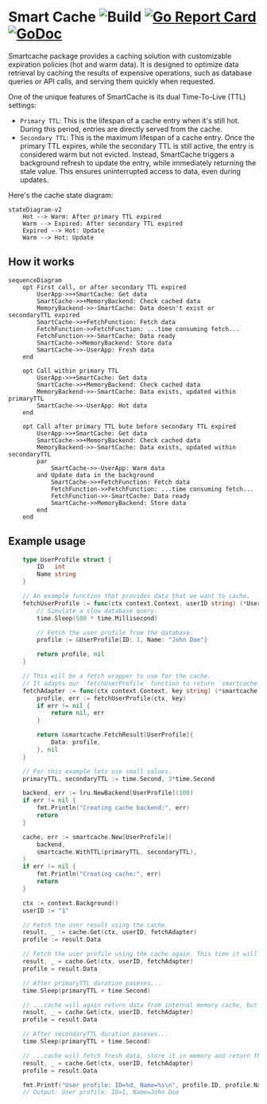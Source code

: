 # Smart Cache ![Build](https://github.com/m-zajac/smartcache/workflows/Build/badge.svg) [![Go Report Card](https://goreportcard.com/badge/github.com/m-zajac/smartcache)](https://goreportcard.com/report/github.com/m-zajac/smartcache) [![GoDoc](https://godoc.org/github.com/m-zajac/smartcache?status.svg)](http://godoc.org/github.com/m-zajac/smartcache)

Smartcache package provides a caching solution with customizable expiration policies (hot and warm data).
It is designed to optimize data retrieval by caching the results of expensive operations, such as database queries or API calls, and serving them quickly when requested.

One of the unique features of SmartCache is its dual Time-To-Live (TTL) settings:

- `Primary TTL`: This is the lifespan of a cache entry when it's still hot. During this period, entries are directly served from the cache.
- `Secondary TTL`: This is the maximum lifespan of a cache entry. Once the primary TTL expires, while the secondary TTL is still active, the entry is considered warm but not evicted. Instead, SmartCache triggers a background refresh to update the entry, while immediately returning the stale value. This ensures uninterrupted access to data, even during updates.

Here's the cache state diagram:

```mermaid
stateDiagram-v2
    Hot --> Warm: After primary TTL expired
    Warm --> Expired: After secondary TTL expired
    Expired --> Hot: Update
    Warm --> Hot: Update
```

## How it works


```mermaid
sequenceDiagram
    opt First call, or after secondary TTL expired
        UserApp->>+SmartCache: Get data
        SmartCache->>+MemoryBackend: Check cached data
        MemoryBackend->>-SmartCache: Data doesn't exist or secondaryTTL expired
        SmartCache->>+FetchFunction: Fetch data
        FetchFunction->>FetchFunction: ...time consuming fetch...
        FetchFunction->>-SmartCache: Data ready
        SmartCache->>MemoryBackend: Store data
        SmartCache->>-UserApp: Fresh data
    end

    opt Call within primary TTL
        UserApp->>+SmartCache: Get data
        SmartCache->>+MemoryBackend: Check cached data
        MemoryBackend->>-SmartCache: Data exists, updated within primaryTTL 
        SmartCache->>-UserApp: Hot data
    end

    opt Call after primary TTL bute before secondary TTL expired
        UserApp->>+SmartCache: Get data
        SmartCache->>+MemoryBackend: Check cached data
        MemoryBackend->>-SmartCache: Data exists, updated within secondaryTTL 
        par
            SmartCache->>-UserApp: Warm data
        and Update data in the background
            SmartCache->>+FetchFunction: Fetch data
            FetchFunction->>FetchFunction: ...time consuming fetch...
            FetchFunction->>-SmartCache: Data ready
            SmartCache->>MemoryBackend: Store data
        end
    end
```

## Example usage

```go
	type UserProfile struct {
		ID   int
		Name string
	}

	// An example function that provides data that we want to cache.
	fetchUserProfile := func(ctx context.Context, userID string) (*UserProfile, error) {
		// Simulate a slow database query.
		time.Sleep(500 * time.Millisecond)

		// Fetch the user profile from the database.
		profile := &UserProfile{ID: 1, Name: "John Doe"}

		return profile, nil
	}

	// This will be a fetch wrapper to use for the cache.
	// It adapts our `fetchUserProfile` function to return `smartcache.FetchResult`.
	fetchAdapter := func(ctx context.Context, key string) (*smartcache.FetchResult[UserProfile], error) {
		profile, err := fetchUserProfile(ctx, key)
		if err != nil {
			return nil, err
		}

		return &smartcache.FetchResult[UserProfile]{
			Data: profile,
		}, nil
	}

	// For this example lets use small values.
	primaryTTL, secondaryTTL := time.Second, 3*time.Second

	backend, err := lru.NewBackend[UserProfile](100)
	if err != nil {
		fmt.Println("Creating cache backend:", err)
		return
	}

	cache, err := smartcache.New[UserProfile](
		backend,
		smartcache.WithTTL(primaryTTL, secondaryTTL),
	)
	if err != nil {
		fmt.Println("Creating cache:", err)
		return
	}

	ctx := context.Background()
	userID := "1"

	// Fetch the user result using the cache.
	result, _ := cache.Get(ctx, userID, fetchAdapter)
	profile := result.Data

	// Fetch the user profile using the cache again. This time it will be returned from internal memory cache.
	result, _ = cache.Get(ctx, userID, fetchAdapter)
	profile = result.Data

	// After primaryTTL duration paseses...
	time.Sleep(primaryTTL + time.Second)

	// ...cache will again return data from internal memory cache, but after that the internal value will be updated in the background.
	result, _ = cache.Get(ctx, userID, fetchAdapter)
	profile = result.Data

	// After secondaryTTL duration paseses...
	time.Sleep(primaryTTL + time.Second)

	// ...cache will fetch fresh data, store it in memory and return the value.
	result, _ = cache.Get(ctx, userID, fetchAdapter)
	profile = result.Data

	fmt.Printf("User profile: ID=%d, Name=%s\n", profile.ID, profile.Name)
	// Output: User profile: ID=1, Name=John Doe
```